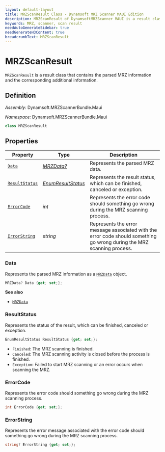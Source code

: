 ```yaml
---
layout: default-layout
title: MRZScanResult Class - Dynamsoft MRZ Scanner MAUI Edition
description: MRZScanResult of DynamsoftMRZScanner MAUI is a result class that contains the parsed MRZ information from one scan and the additional information.
keywords: MRZ, scanner, scan result
needAutoGenerateSidebar: true
needGenerateH3Content: true
breadcrumbText: MRZScanResult
---
```


# MRZScanResult

`MRZScanResult` is a result class that contains the parsed MRZ information and the corresponding additional information.

## Definition

*Assembly:* Dynamsoft.MRZScannerBundle.Maui

*Namespace:* Dynamsoft.MRZScannerBundle.Maui

```csharp
class MRZScanResult
```

## Properties

| Property | Type | Description |
| -------- | ---- | ----------- |
| [`Data`](#data) | [*MRZData?*](mrz-data.md) | Represents the parsed MRZ data. |
| [`ResultStatus`](#resultstatus) | [*EnumResultStatus*](result-status.md) | Represents the result status, which can be finished, canceled or exception. |
| [`ErrorCode`](#errorcode) | *int* | Represents the error code should something go wrong during the MRZ scanning process. |
| [`ErrorString`](#errorstring) | *string* | Represents the error message associated with the error code should something go wrong during the MRZ scanning process. |

### Data

Represents the parsed MRZ information as a [`MRZData`](mrz-data.md) object.

```csharp
MRZData? Data {get; set;};
```

**See also**

- [`MRZData`](mrz-data.md)

### ResultStatus

Represents the status of the result, which can be finished, canceled or exception.

```csharp
EnumResultStatus ResultStatus {get; set;};
```

- `Finished`: The MRZ scanning is finished.
- `Canceled`: The MRZ scanning activity is closed before the process is finished.
- `Exception`: Failed to start MRZ scanning or an error occurs when scanning the MRZ.

### ErrorCode

Represents the error code should something go wrong during the MRZ scanning process.

```csharp
int ErrorCode {get; set;};
```

### ErrorString

Represents the error message associated with the error code should something go wrong during the MRZ scanning process.

```csharp
string? ErrorString {get; set;};
```
